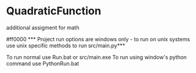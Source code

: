 # QuadraticFunction
additional assigment for math

#ff0000 *** Project run options are windows only - to run on unix systems use unix specific methods to run src/main.py***

To run normal use Run.bat or src/main.exe
To run using window's python command use PythonRun.bat
